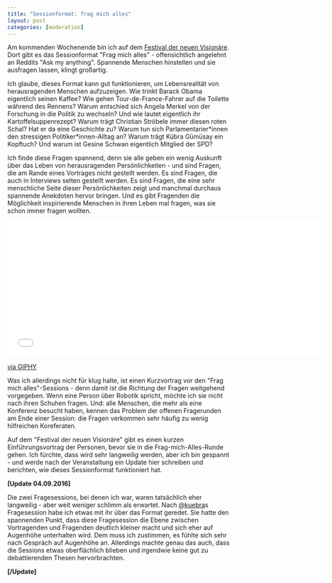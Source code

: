 ```yaml
---
title: "Sessionformat: frag mich alles"
layout: post
categories: [moderation]
---
```

Am kommenden Wochenende bin ich auf dem <a href="http://www.zeit.de/z2x/">Festival der neuen Visionäre</a>. Dort gibt es das Sessionformat "Frag mich alles" - offensichtlich angelehnt an Reddits "Ask my anything".
Spannende Menschen hinstellen und sie ausfragen lassen, klingt großartig.

Ich glaube, dieses Format kann gut funktionieren, um Lebensrealität von herausragenden Menschen aufzuzeigen. Wie trinkt Barack Obama eigentlich seinen Kaffee? Wie gehen Tour-de-France-Fahrer auf die Toilette während des Rennens?
Warum entschied sich Angela Merkel von der Forschung in die Politik zu wechseln? Und wie lautet eigentlich ihr Kartoffelsuppenrezept? Warum trägt Christian Ströbele immer diesen roten Schal? Hat er da eine Geschichte zu? Warum tun sich Parlamentarier\*innen den stressigen Politiker\*innen-Alltag an? Warum trägt Kübra Gümüsay ein Kopftuch? Und warum ist Gesine Schwan eigentlich Mitglied der SPD?

Ich finde diese Fragen spannend, denn sie alle geben ein wenig Auskunft über das Leben von herausragenden Persönlichkeiten - und sind Fragen, die am Rande eines Vortrages nicht gestellt werden. Es sind Fragen, die auch in Interviews selten gestellt werden.
Es sind Fragen, die eine sehr menschliche Seite dieser Persönlichkeiten zeigt und manchmal durchaus spannende Anekdoten hervor bringen.
Und es gibt Fragenden die Möglichkeit inspirierende Menschen in ihren Leben mal fragen, was sie schon immer fragen wollten.

<div class="video">
<iframe class="giphy-embed" src="//giphy.com/embed/FxufOs6bQwxO0" width="720" height="306" frameborder="0" allowfullscreen="allowfullscreen"></iframe>
</div>

<a href="https://giphy.com/gifs/someone-question-FxufOs6bQwxO0">via GIPHY</a>

Was ich allerdings nicht für klug halte, ist einen Kurzvortrag vor den "Frag mich alles"-Sessions - denn damit ist die Richtung der Fragen weitgehend vorgegeben. Wenn eine Person über Robotik spricht, möchte ich sie nicht nach ihren Schuhen fragen.
Und: alle Menschen, die mehr als eine Konferenz besucht haben, kennen das Problem der offenen Fragerunden am Ende einer Session: die Fragen verkommen sehr häufig zu wenig hilfreichen Koreferaten.

Auf dem "Festival der neuen Visionäre" gibt es einen kurzen Einführungsvortrag der Personen, bevor sie in die Frag-mich-Alles-Runde gehen. Ich fürchte, dass wird sehr langweilig werden, aber ich bin gespannt - und werde nach der Veranstaltung ein Update hier schreiben und berichten, wie dieses Sessionformat funktioniert hat.

<b>\[Update 04.09.2016\]</b>

Die zwei Fragesessions, bei denen ich war, waren tatsächlich eher langweilig - aber weit weniger schlimm als erwartet. Nach <a href="https://twitter.com/kuebra">@kuebra</a>s Fragesession habe ich etwas mit ihr über das Format geredet. Sie hatte den spannenden Punkt, dass diese Fragesession die Ebene zwischen Vortragenden und Fragenden deutlich kleiner macht und sich eher auf Augenhöhe unterhalten wird.
Dem muss ich zustimmen, es fühlte sich sehr nach Gespräch auf Augenhöhe an. Allerdings machte genau das auch, dass die Sessions etwas oberflächlich blieben und irgendwie keine gut zu debattierenden Thesen hervorbrachten.

<b>\[/Update\]</b>
